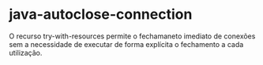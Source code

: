 # java-autoclose-connection

O recurso try-with-resources permite o fechamaneto imediato de conexões sem a necessidade de executar de forma explícita o fechamento a cada utilização.
